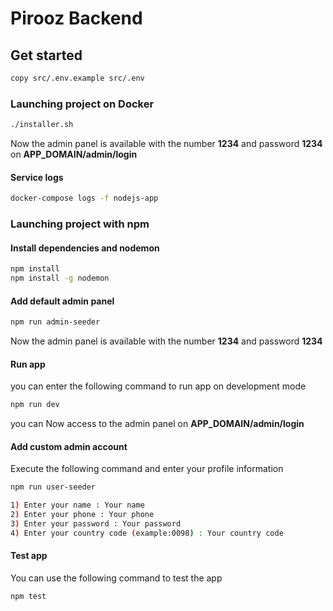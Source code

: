 # Pirooz Backend

## Get started
````bash
copy src/.env.example src/.env
````
### Launching project on Docker
````bash
./installer.sh
````
Now the admin panel is available with the number ****1234**** and password ****1234**** on ****APP_DOMAIN/admin/login****
#### Service logs
````bash
docker-compose logs -f nodejs-app
````
### Launching project with npm

#### Install dependencies and nodemon
````bash
npm install
npm install -g nodemon
````
####  Add default admin panel
````bash
npm run admin-seeder
````
Now the admin panel is available with the number ****1234**** and password ****1234****

####  Run app
you can enter the following command to run app on development mode
````bash
npm run dev
````
you can Now access to the admin panel on ****APP_DOMAIN/admin/login****

####  Add custom admin account
Execute the following command and enter your profile information
````bash
npm run user-seeder

1) Enter your name : Your name
2) Enter your phone : Your phone
3) Enter your password : Your password
4) Enter your country code (example:0098) : Your country code
````

####  Test app
You can use the following command to test the app
````bash
npm test
````